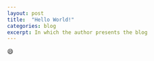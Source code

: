 ```yaml
---
layout: post
title:  "Hello World!"
categories: blog
excerpt: In which the author presents the blog
---
```


:smile:
